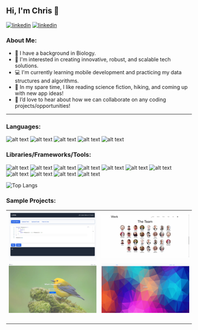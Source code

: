 ## Hi, I'm Chris 🖖
[![linkedin](https://img.shields.io/badge/LinkedIn-0077B5?style=for-the-badge&logo=linkedin&logoColor=white)](https://www.linkedin.com/in/chris-lim-224637243/)
[![linkedin](https://img.shields.io/badge/Gmail-D14836?style=for-the-badge&logo=gmail&logoColor=white)](mailto:cli3338198@gmail.com)

### About Me: 
- 🧬 I have a background in Biology.
- 👀 I'm interested in creating innovative, robust, and scalable tech solutions.
- 💻 I'm currently learning mobile development and practicing my data structures and algorithms.
- 🚀 In my spare time, I like reading science fiction, hiking, and coming up with new app ideas!
- 💞️ I’d love to hear about how we can collaborate on any coding projects/opportunities!

* * * 

### Languages: 
![alt text](https://img.shields.io/badge/-JavaScript-F7DF1E?logo=javascript&logoColor=white&style=for-the-badge)
![alt text](https://img.shields.io/badge/-Python-3776AB?logo=python&logoColor=white&style=for-the-badge)
![alt text](https://img.shields.io/badge/-TypeScript-3178C6?logo=typescript&logoColor=white&style=for-the-badge)
![alt text](https://img.shields.io/badge/HTML5-E34F26?style=for-the-badge&logo=html5&logoColor=white)
![alt text](https://img.shields.io/badge/CSS3-1572B6?style=for-the-badge&logo=css3&logoColor=white)

### Libraries/Frameworks/Tools: 
![alt text](https://img.shields.io/badge/-ReactJs-61DAFB?logo=react&logoColor=white&style=for-the-badge)
![alt text](https://img.shields.io/badge/-Node.js-339933?logo=node.js&logoColor=white&style=for-the-badge)
![alt text](https://img.shields.io/badge/-Express-000000?logo=express&logoColor=white&style=for-the-badge)
![alt text](https://img.shields.io/badge/-Flask-000000?logo=flask&logoColor=white&style=for-the-badge)
![alt text](https://img.shields.io/badge/-Jasmine-8A4182?logo=jasmine&logoColor=white&style=for-the-badge)
![alt text](https://img.shields.io/badge/-Jest-C21325?logo=jest&logoColor=white&style=for-the-badge)
![alt text](https://img.shields.io/badge/-PostgreSQL-4169E1?logo=postgresql&logoColor=white&style=for-the-badge)
![alt text](https://img.shields.io/badge/-SQLAlchemy-F40D12?logo=sqlalchemy&logoColor=white&style=for-the-badge)
![alt text](https://img.shields.io/badge/-jQuery-0769AD?logo=jquery&logoColor=white&style=for-the-badge)
![alt text](https://img.shields.io/badge/-Bootstrap-7952B3?logo=bootstrap&logoColor=white&style=for-the-badge)
![alt text](https://img.shields.io/badge/-AWS-232F3E?logo=amazonaws&logoColor=white&style=for-the-badge)

![Top Langs](https://github-readme-stats.vercel.app/api/top-langs/?username=cli3338198&hide=css,scss,html,plpgsql&theme=tokyonight)

### Sample Projects: 

<table style="border-collapse: collapse; width: 100%;">
  <tr>
    <td style="border: none;">
      <a href="https://github.com/cli3338198/lemon">
        <img alt="" src="https://raw.githubusercontent.com/cli3338198/lemon/main/images/mockup.jpg" style="max-width: 100%;">
      </a>
    </td>
    <td style="border: none;">
      <a href="https://github.com/cli3338198/q-demo">
        <img alt="" src="https://raw.githubusercontent.com/cli3338198/q-demo/master/front/public/01.gif" style="max-width: 100%;">
      </a>
    </td>
  </tr>
  <tr>
    <td style="border: none;">
      <a href="https://github.com/cli3338198/warbler">
        <img alt="" src="https://raw.githubusercontent.com/cli3338198/warbler/main/screen1.png" style="max-width: 100%;">
      </a>
    </td>
    <td style="border: none;">
      <a href="https://github.com/cli3338198/jobly">
        <img alt="" src="https://raw.githubusercontent.com/cli3338198/jobly/main/screen1.png" style="max-width: 100%;">
      </a>
    </td>
  </tr>
  <tr>
    <td style="border: none;">
      <a href="https://github.com/cli3338198/aim">
        <img alt="" src="https://raw.githubusercontent.com/cli3338198/aim/master/client/public/screenshot1.jpg" style="max-width: 100%;">
      </a>
    </td>
    <td style="border: none;">
      <a href="https://github.com/cli3338198/out">
        <img alt="" src="https://raw.githubusercontent.com/cli3338198/out/master/client/public/screenshot4.jpg" style="max-width: 100%;">
      </a>
    </td>
  </tr>
</table>
